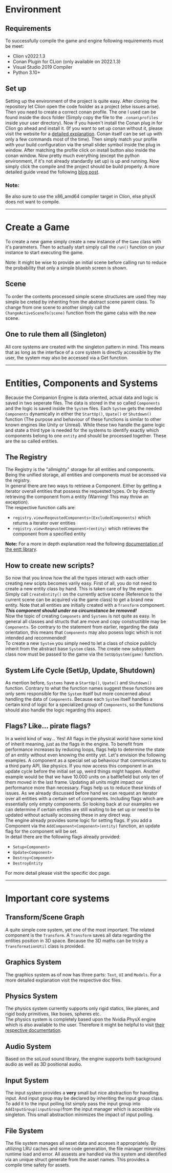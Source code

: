 # Environment

## Requirements

To successfully compile the game and engine following requirements must be meet:

- Clion v2022.1.3
- Conan Plugin for CLion (only available on 2022.1.3)
- Visual Studio 2019 Compiler
- Python 3.10+

## Set up

Setting up the environment of the project is quite easy. After cloning the repository let Clion open the code foolder as a project (else issues arise). Then you need to create a correct conan profile. The one I used can be found inside the docs folder (Simply copy the file to the `.conan\profiles` inside your user directory). Now if you haven't install the Conan plug in for Clion go ahead and install it. (If you want to set up conan without it, please visit the website for a [detailed explanation](https://docs.conan.io/en/latest/getting_started.html). Conan itself can be set up with only a few commands most of the time). Then simply match your profile with your build configuration via the small slider symbol inside the plug in window. After matching the profile click on install button also inside the conan window. Now pretty much everything (except the python environment, if it's not already standardly set up) is up and running. Now simply click the compile and the project should be build properly. A more detailed guide vread the following [blog post](https://blog.jetbrains.com/clion/2019/05/getting-started-with-the-conan-clion-plugin/).

### Note:
Be also sure to use the x86_amd64 compiler target in Clion, else physX does not want to compile.

---

# Create a Game

To create a new game simply create a new instance of the `Game` class with it's parameters. Then to actually start simply call the `run()` function on your instance to start executing the game.

Note: It might be wise to provide an initial scene before calling run to reduce the probability that only a simple blueish screen is shown.

## Scene

To order the contents processed simple scene structures are used they may simple be creted by inheriting from the abstract scene parent class. To change from one scene to another simply call the `ChangeActiveSceneTo(scene)` function from the game calss with the new scene.

## One to rule them all (Singleton)

All core systems are created with the singleton pattern in mind. This means that as long as the interface of a core system is directly accessible by the user, the system may also be accessed via a Get function.

---


# Entities, Components and Systems

Because the Companion Engine is data oriented, actual data and logic is saved in two seperate files. The data is stored in the so called `Components` and the logic is saved inside the `System` files. Each `System` gets the needed `Components` dynamically in either the `StartUp()`, `Upate()` or `Shutdown()` function (The purpose and behaviour of these functions is similar to other known engines like Unity or Unreal). While these two handle the game logic and state a third type is needed for the systems to identify exactly which components belong to one `entity` and should be processed together. These are the so called entities.

## The Registry

The Registry is the "allmighty" storage for all entities and components. Being the unified storage, all entities and components must be accessed via the registry.  
In general there are two ways to retrieve a Component. Either by getting a iterator overall entities that possess the requested types. Or by directly retrieving the component from a entity (Warning! This may throw an exception).  
The respective function calls are:
- `registry.view<ReqeustedComponents>(ExcludedComponents)` which returns a iterator over entities
- `registry.view<ReqeustedComponent>(entity)` which retrieves the component from a specified entity

**Note:** For a more in depth explanation read the following [documentation of the entt library](https://github.com/skypjack/entt/wiki/Crash-Course:-entity-component-system). 

## How to create new scripts?

So now that you know how the all the types interact with each other creating new scipts becomes varily easy. First of all, you do not need to create a new entity class by hand. This is taken care of by the engine. Simply call `CreateEntity()` on the currently active scene (Reference to the current scene can be acquired via the game class) to get a brand new entity. Note that all entities are initially created with a `Transform` component. ***This component should under no circumstance be removed!***  
Now the topic of creating `Componets` and `Systems` is not quite as easy. In general all classes and structs that are move and copy constructible may be `Components`. So contrary to the statement from earlier, regarding the data orientation, this means that `Components` may also posess logic which is not intended and recommended!  
To create a new `System` you simply need to let a class of choice publicly inherit from the abstract base `System` class. The create new subsystem class now must be passed to the game via the `SetUpSystem(game)` function.

## System Life Cycle (SetUp, Update, Shutdown)

As mention before, `Systems` have a `StartUp()`, `Upate()` and `Shutdown()` function. Contrary to what the function names suggest these functions are only semi responsible for the `System` itself but more concerned about handling the data of `Components`. Because each `System` itself handles a certain kind of logic for a specialized group of `Components`, so the functions should also handle the logic regarding this aspect.

## Flags? Like... pirate flags?

In a weird kind of way... Yes! All flags in the physical world have some kind of inherit meaning, just as the flags in the engine. To benefit from performance increases by reducing loops, flags help to determine the state of an entity without even knowing the entity yet. Let's envision the following examples. A component as a special set up behaviour that communicates to a third party API, like physics. If you now access this component in an update cycle before the initial set up, weird things might happen. Another example would be that we have 10.000 units on a battlefield but only ten of them moved in the last frame. Updating all units might impact our performance more than necessary. Flags help us to reduce these kinds of issues. As we already discussed before hand we can request an iterator over all entities with a certain set of components. Including flags which are essentially only empty components. So looking back at our examples we can determine if certain entites are still waiting to be set up or need to be updated without actually accessing these in any direct way.  
The engine already provides some logic for setting flags. If you add a Component via the `AddComponent<Component>(entity)` function, an update flag for the component will be set.  
In detail there are the following flags already provided:
- `Setup<Component>`
- `Update<Component>` 
- `Destroy<Component>` 
- `DestroyEntity`  

For more detail please visit the specific doc page.

---

# Important core systems

## Transform/Scene Graph
A quite simple core system, yet one of the most important. The related component is the `Transform`. A `Transform` saves all data regarding the entities position in 3D space. Because the 3D maths can be tricky a `TransformationUtil` class is provided.

## Graphics System
The graphics system as of now has three parts: `Text`, `UI` and `Models`. For a more detailed explanation visit the respective doc files.

## Physics System
The physics system currently supports only rigid statics, like planes, and rigid body primitives, like boxes, spheres etc.  
The physics system is completely based upon the Nvidia PhysX engine which is also available to the user. Therefore it might be helpful to visit [their respective documentation](https://gameworksdocs.nvidia.com/PhysX/4.1/documentation/physxguide/Index.html).

## Audio System 
Based on the soLoud sound library, the engine supports both background audio as well as 3D positional audio.

## Input System
The input system provides a **very** small but nice abstraction for handling input. And input group may be declared by inheriting the input group class. To add it to the input polling list simply pass the input group into `AddInputGroup(inputGroup)`from the input manager which is accesible via singleton. This small abstraction minimizes the impact of input polling.

## File System
The file system manages all asset data and acceses it appropriately. By utilizing LRU caches and some code generation, the file manager minimizes runtime load and error. All assests are handled via this system and identified via an unique struct generate from the asset names. This provides a compile time safety for assets.





